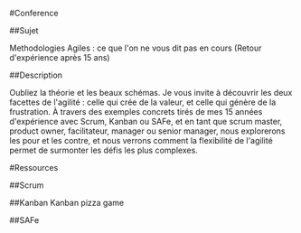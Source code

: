 #Conference

##Sujet

Methodologies Agiles : ce que l'on ne vous dit pas en cours (Retour d'expérience après 15 ans)

##Description

Oubliez la théorie et les beaux schémas. Je vous invite à découvrir les deux facettes de l'agilité : celle qui crée de la valeur, et celle qui génère de la frustration. À travers des exemples concrets tirés de mes 15 années d'expérience avec Scrum, Kanban ou SAFe, et en tant que scrum master, product owner, facilitateur, manager ou senior manager, nous explorerons les pour et les contre, et nous verrons comment la flexibilité de l'agilité permet de surmonter les défis les plus complexes.

#Ressources

##Scrum

##Kanban Kanban pizza game

##SAFe
